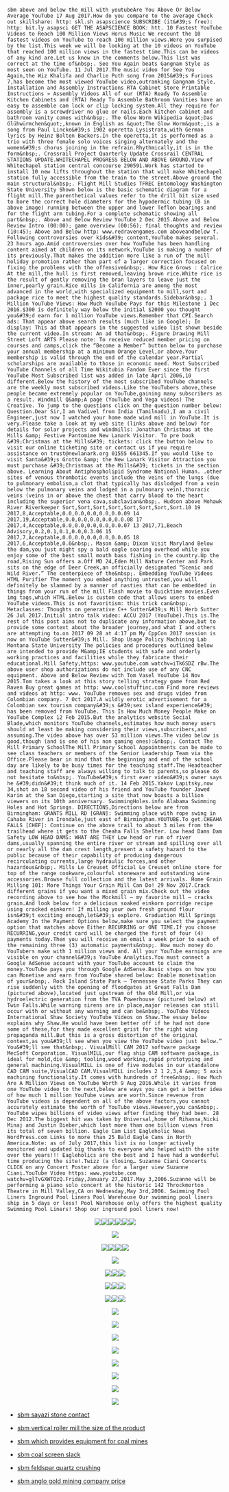 
```
sbm above and below the mill with youtubeAre You Above Or Below Average YouTube 17 Aug 2017.How do you compare to the average Check out skillshare: http: skl.sh asapscience SUBSCRIBE (it&#39;s free): http: bit.ly asapsci GET THE ASAPSCIENCE BOOK: htt. 10 Fastest YouTube Videos to Reach 100 Million Views Horus Music We recount the 10 fastest videos on YouTube to reach 100 million views.Were you surpised by the list.This week we will be looking at the 10 videos on YouTube that reached 100 million views in the fastest time.This can be videos of any kind are.Let us know in the comments below.This list was correct at the time of&nbsp;. See You Again beats Gangnam Style as most seen on YouTube. 11 Jul 2017.The music video for See You Again,the Wiz Khalifa and Charlie Puth song from 2015&#39;s Furious 7,has become the most viewed YouTube video,outranking Gangnam Style. Installation and Assembly Instructions RTA Cabinet Store Printable Instructions » Assembly Videos All of our (RTA) Ready To Assemble Kitchen Cabinets and (RTA) Ready To Assemble Bathroom Vanities have an easy to assemble cam lock or clip locking system.All they require for assembly is a screwdriver no glue or nails.Each kitchen cabinet and bathroom vanity comes with&nbsp;. The Glow Worm Wikipedia &quot;Das Glühwürmchen&quot;,known in English as &quot;The Glow Worm&quot;,is a song from Paul Lincke&#39;s 1902 operetta Lysistrata,with German lyrics by Heinz Bolten Backers.In the operetta,it is performed as a trio with three female solo voices singing alternately and the women&#39;s chorus joining in the refrain.Rhythmically,it is in the form&nbsp;. Crossrail Project Quarterly Update Crossrail CENTRAL STATIONS UPDATE.WHITECHAPEL PROGRESS BELOW AND ABOVE GROUND.View of Whitechapel station central concourse 290591.Work has started to install 10 new lifts throughout the station that will make Whitechapel station fully accessible from the train to the street.Above ground the main structural&nbsp;. Flight Mill Studies TFREC Entomology Washington State University Shown below is the basic schematic diagram for a flight mill.The parenthetical values refer to the drill bit size used to bore the correct hole diameters for the hypodermic tubing (B in above image) running between the upper and lower Teflon bearings and for the flight arm tubing.For a complete schematic showing all part&nbsp;. Above and Below Review YouTube 2 Dec 2015.Above and Below Review Intro (00:00); game overview (00:56); final thoughts and review (10:45); Above and Below http: www.redravengames.com aboveandbelow f. Following controversies over kids&#39; content,YouTube makes several. 23 hours ago.Amid controversies over how YouTube has been handling content aimed at children on its network,YouTube is making a number of its previously.That makes the addition more like a run of the mill holiday promotion rather than part of a larger correction focused on fixing the problems with the offensive&nbsp;. How Rice Grows : Calrice At the mill,the hull is first removed,leaving brown rice.White rice is the result of gently removing the bran layers to leave just the inner,pearly grain.Rice mills in California are among the most advanced in the world,with specialized equipment to mill,sort and package rice to meet the highest quality standards.Sidebar&nbsp;. 1 Million YouTube Views: How Much YouTube Pays for this Milestone 1 Dec 2016.$300 is definitely way below the initial $2000 you thought you&#39;d earn for 1 million YouTube views.Remember that CPI.Search ads: That appear above search results (much like in Google); In display: This ad that appears in the suggested video list shown beside the current video.In stream: An ad that&nbsp;. Figure Drawing Mill Street Loft ARTS Please note: To receive reduced member pricing on courses and camps,click the “Become a Member” button below to purchase your annual membership at a minimum Orange Level,or above.Your membership is valid through the end of the calendar year.Partial scholarships are available to those in economic need. Most Subscribed YouTube Channels of all Time Wikitubia Fandom Ever since the first YouTube Most Subscribed list was added in late April 2006,10 different.Below the history of the most subscribed YouTube channels are the weekly most subscribed videos.Like the YouTubers above,these people became extremely popular on YouTube,gaining many subscribers as a result. Windmill Q&amp;A page (YouTube and Vega videos) The Creative. To jump to the questions click on the question number below: Question.Dear Sir,I am Vadivel from India (Tamilnadu),I am a civil Engineer,just now I watched your home made wind mill in YouTube.It is very.Please take a look at my web site (links above and below) for details for solar projects and windmills: Jonathan Christmas at the Mills &amp; Festive Pantomime New Lanark Visitor. To pre book &#39;Christmas at the Mills&#39; tickets: click the button below to visit our online ticketing site or contact us if you require assistance on trust@newlanark.org 01555 661345.If you would like to visit Santa&#39;s Grotto &amp; the New Lanark Visitor Attraction you must purchase &#39;Christmas at the Mills&#39; tickets in the section above. Learning About Antiphospholipid Syndrome National Human. .other sites of venous thrombotic events include the veins of the lungs (due to pulmonary embolism,a clot that typically has dislodged from a vein below the pulmonary veins and lodged in a pulmonary vein),thoracic veins (veins in or above the chest that carry blood to the heart including the superior vena cava,subclavian&nbsp;. Hudson above Mohawk River Riverkeeper Sort,Sort,Sort,Sort,Sort,Sort,Sort,Sort.10 19 2017,8,Acceptable,0.0,0.0,0.0,0.0,0.0.09 14 2017,19,Acceptable,0.0,0.0,0.0,0.0,0.0.08 17 2017,4,Acceptable,0.0,0.0,0.0,0.0,0.0.07 13 2017,71,Beach Advisory,0.2,0.1,0.1,0.0,0.3.06 15 2017,7,Acceptable,0.0,0.0,0.0,0.0,0.0.05 18 2017,6,Acceptable,0.0&nbsp;. Mason &amp; Dixon Visit Maryland Below the dam,you just might spy a bald eagle soaring overhead while you enjoy some of the best small mouth bass fishing in the country.Up the road,Rising Sun offers a.Off MD 24,Eden Mill Nature Center and Park sits on the edge of Deer Creek,an officially designated “Scenic and Wild River.” The centerpiece of the&nbsp;. Embedding YouTube Videos HTML Purifier The moment you embed anything untrusted,you will definitely be slammed by a manner of nasties that can be embedded in things from your run of the mill Flash movie to Quicktime movies.Even img tags,which HTML.Below is custom code that allows users to embed YouTube videos.This is not favoritism: this trick can&nbsp;. Metaclasses: Thoughts on generative C++ Sutter&#39;s Mill Herb Sutter 26 Jul 2017.Initial intro talk video: ACCU 2017 (YouTube).This is.The rest of this post aims not to duplicate any information above,but to provide some context about the broader journey,and what I and others are attempting to.on 2017 09 28 at 4:17 pm My CppCon 2017 session is now on YouTube Sutter&#39;s Mill. Shop Usage Policy Machining Lab Montana State University The policies and procedures outlined below are intended to provide M&amp;IE students with safe and orderly working practices and facilities while they fabricate their educational.Mill Safety,https: www.youtube.com watchv=iTk6SDZ rBw.The above user shop authorizations do not include use of any CNC equipment. Above and Below Review with Tom Vasel YouTube 14 Nov 2015.Tom takes a look at this story telling strategy game from Red Raven Buy great games at http: www.coolstuffinc.com Find more reviews and videos at http: www. YouTube removes sex and drugs video from Colombian company. 7 Oct 2017.A wildly erotic advertisement for a Colombian sex tourism company&#39;s &#39;sex island experience&#39; has been removed from YouTube. This Is How Much Money People Make on YouTube Complex 12 Feb 2015.But the analytics website Social Blade,which monitors YouTube channels,estimates how much money users should at least be making considering their views,subscribers,and assuming.The video above has over 53 million views.The video below is good,though (and is one of his non gaming ones):&nbsp;. Contact The Mill Primary SchoolThe Mill Primary School Appointments can be made to see class teachers or members of the Senior Leadership Team via the Office.Please bear in mind that the beginning and end of the school day are likely to be busy times for the teaching staff.The Headteacher and teaching staff are always willing to talk to parents,so please do not hesitate to&nbsp;. YouTube&#39;s first ever video&#39;s owner says he &#39;didn&#39;t think much of it. 14 Feb 2015.Yakov Lapitsky,now 34,shot an 18 second video of his friend and YouTube founder Jawed Karim at the San Diego,starting a site that now boasts a billion viewers on its 10th anniversary. SwimmingHoles.info Alabama Swimming Holes and Hot Springs. DIRECTIONS,Directions below are from Birmingham: GRANTS MILL RD [GRAN]: Swimming place with rope swing in Cahaba River in Irondale,just east of Birmingham.YOUTUBE.To get.CHEAHA FALLS [CHEF]: Continue on the above trail to about 3 miles from the trailhead where it gets to the Cheaha Falls Shelter. Low head Dams Dam Safety LOW HEAD DAMS: WHAT ARE THEY Low head or run of river dams,usually spanning the entire river or stream and spilling over all or nearly all the dam crest length,present a safety hazard to the public because of their capability of producing dangerous recirculating currents,large hydraulic forces,and other hazardous&nbsp;. Mills Le Creuset Official Le Creuset online store for top of the range cookware,colourful stoneware and outstanding wine accessories.Browse full collection and the latest arrivals. Home Grain Milling 101: More Things Your Grain Mill Can Do! 29 Nov 2017.Crack different grains if you want a mixed grain mix.Check out the video recording above to see how the Mockmill — my favorite mill — cracks grain.And look below for a delicious soaked einkorn porridge recipe using cracked einkorn! If milling your own fresh ground flour isn&#39;t exciting enough,let&#39;s explore. Graduation Mill Springs Academy In the Payment Options below,make sure you select the payment option that matches above Either RECURRING or ONE TIME.If you choose RECURRING,your credit card will be charged the first of four (4) payments today.Then you will receive an email a week prior to each of the remaining three (3) automatic payments&nbsp;. How much money do YouTubers make with 1 million views and. All your YouTube earnings are visible on your channel&#39;s YouTube Analytics.You must connect a Google AdSense account with your YouTube account to claim the money.YouTube pays you through Google AdSense.Basic steps on how you can Monetise and earn from YouTube shared below: Enable monetisation of your&nbsp;. Rock Island State Park — Tennessee State Parks They can rise suddenly with the opening of floodgates at Great Falls Dam (pictured above),located just upstream of the Old Mill,or via hydroelectric generation from the TVA Powerhouse (pictured below) at Twin Falls.While warning sirens are in place,major releases can still occur with or without any warning and can be&nbsp;. YouTube Videos International Shaw Society YouTube Videos on Shaw.The essay below explains why Shaw.He would have been better off if he had not done some of these,for they made excellent grist for the right wing propaganda mill.But this is a gross distortion of the original context,as you&#39;ll see when you view the YouTube video just below.” You&#39;ll see that&nbsp;. VisualMill CAM 2017 software package MecSoft Corporation. VisualMILL,our flag ship CAM software package,is ideal for mold,die &amp; tooling,wood working,rapid prototyping and general machining.VisualMILL is one of five modules in our standalone CAD CAM suite,VisualCAD CAM.VisualMILL includes 2 1 2,3,4 &amp; 5 axis machining functionality.It comes with hundreds of free&nbsp;. How Much Are A Million Views on YouTube Worth 9 Aug 2016.While it varies from one YouTube video to the next,below are ways you can get a better idea of how much 1 million YouTube views are worth.Since revenue from YouTube videos is dependent on all of the above factors,you cannot accurately estimate the worth of YouTube views.However,you can&nbsp;. YouTube wipes billions of video views after finding they had been. 28 Dec 2012.The biggest hit was taken by Universal,home of Rihanna,Nicki Minaj and Justin Bieber,which lost more than one billion views from its total of seven billion. Eagle Cam List Eagleholic News WordPress.com Links to more than 25 Bald Eagle Cams in North America.Note: as of July 2017,this list is no longer actively monitored and updated big thanks to everyone who helped with the site over the years!!! Eagleholics are the best and I have had a wonderful time producing the site!.Twizz (a closing… Suzanne Ciani Concerts CLICK on any Concert Poster above for a larger view Suzanne Ciani.YouTube Video https: www.youtube.com watchv=glTvGXWTOzQ.Friday,January 27,2017.May 3,2006.Suzanne will be performing a piano solo concert at the historic 142 Throckmorton Theatre in Mill Valley,CA on Wednesday,May 3rd,2006. Swimming Pool Liners Inground Pool Liners Pool Warehouse Our swimming pool liners ship in 5 days or less! Pool Warehouse only offers the highest quality Swimming Pool Liners! Shop our inground pool liners now! 
```

<div align="center">
  
<a rel="nofollow" href="https://m.shibang-china.com?f=github&k=sbm+above+and+below+the+mill+with+youtube"><img src="https://static.shibang-china.com/en/l.png"></a><img src="https://static.shibang-china.com/en/hw.png"><a rel="nofollow" href="https://m.shibang-china.com/product/?f=github&k=sbm+above+and+below+the+mill+with+youtube"><img src="https://static.shibang-china.com/en/p.png"></a><a rel="nofollow" href="https://m.shibang-china.com/cases/?f=github&k=sbm+above+and+below+the+mill+with+youtube"><img src="https://static.shibang-china.com/en/c.png"></a><a rel="nofollow" href="https://m.shibang-china.com/news/?f=github&k=sbm+above+and+below+the+mill+with+youtube"><img src="https://static.shibang-china.com/en/n.png"></a><a rel="nofollow" href="https://m.shibang-china.com?f=github&k=sbm+above+and+below+the+mill+with+youtube"><img src="https://static.shibang-china.com/en/m.png"></a>

<a rel="nofollow" href="https://m.shibang-china.com/product/?f=github&k=sbm+above+and+below+the+mill+with+youtube"><img src="https://static.shibang-china.com/en/b.jpg"></a>
  
<a rel="nofollow" href="https://m.shibang-china.com/solution-aggregate.html?f=github&k=sbm+above+and+below+the+mill+with+youtube"><img src="https://static.shibang-china.com/en/a.jpg"></a><a rel="nofollow" href="https://m.shibang-china.com/solution-mine.html?f=github&k=sbm+above+and+below+the+mill+with+youtube"><img src="https://static.shibang-china.com/en/m.jpg"></a><a rel="nofollow" href="https://m.shibang-china.com/solution-mill.html?f=github&k=sbm+above+and+below+the+mill+with+youtube"><img src="https://static.shibang-china.com/en/g.jpg"></a><a rel="nofollow" href="https://m.shibang-china.com/solution-epc.html?f=github&k=sbm+above+and+below+the+mill+with+youtube"><img src="https://static.shibang-china.com/en/e.jpg"></a>

<a rel="nofollow" href="https://m.shibang-china.com/product/?f=github&k=sbm+above+and+below+the+mill+with+youtube"><img src="https://static.shibang-china.com/en/a-p.png"></a>

<a rel="nofollow" href="https://m.shibang-china.com/product/crusher/c6x.html?f=github&k=sbm+above+and+below+the+mill+with+youtube"><img src="https://static.shibang-china.com/en/j.jpg"></a><a rel="nofollow" href="https://m.shibang-china.com/product/crusher/ci5x.html?f=github&k=sbm+above+and+below+the+mill+with+youtube"><img src="https://static.shibang-china.com/en/i.jpg"></a><a rel="nofollow" href="https://m.shibang-china.com/product/crusher/hst.html?f=github&k=sbm+above+and+below+the+mill+with+youtube"><img src="https://static.shibang-china.com/en/c.jpg"></a>

<a rel="nofollow" href="https://m.shibang-china.com/product/mill/mtw.html?f=github&k=sbm+above+and+below+the+mill+with+youtube"><img src="https://static.shibang-china.com/en/mtw.jpg"></a><a rel="nofollow" href="https://m.shibang-china.com/product/mill/scm.html?f=github&k=sbm+above+and+below+the+mill+with+youtube"><img src="https://static.shibang-china.com/en/scm.jpg"></a><a rel="nofollow" href="https://m.shibang-china.com/product/mill/lm.html?f=github&k=sbm+above+and+below+the+mill+with+youtube"><img src="https://static.shibang-china.com/en/lm.jpg"></a>

<a rel="nofollow" href="https://m.shibang-china.com/product/sand/vsi6x.html?f=github&k=sbm+above+and+below+the+mill+with+youtube"><img src="https://static.shibang-china.com/en/6x.jpg"></a><a rel="nofollow" href="https://m.shibang-china.com/product/sand/vu.html?f=github&k=sbm+above+and+below+the+mill+with+youtube"><img src="https://static.shibang-china.com/en/vu.jpg"></a><a rel="nofollow" href="https://m.shibang-china.com/product/mobile/klun.html?f=github&k=sbm+above+and+below+the+mill+with+youtube"><img src="https://static.shibang-china.com/en/k.jpg"></a>

<a rel="nofollow" href="https://m.shibang-china.com/cases/?f=github&k=sbm+above+and+below+the+mill+with+youtube"><img src="https://static.shibang-china.com/en/case.png"></a>

<a rel="nofollow" href="https://m.shibang-china.com/cases/aggregate/202.html?f=github&k=sbm+above+and+below+the+mill+with+youtube"><img src="https://static.shibang-china.com/en/c-1.jpg"></a>

<a rel="nofollow" href="https://m.shibang-china.com/cases/aggregate/203.html?f=github&k=sbm+above+and+below+the+mill+with+youtube"><img src="https://static.shibang-china.com/en/c-2.jpg"></a>

<a rel="nofollow" href="https://m.shibang-china.com/cases/mill/123.html?f=github&k=sbm+above+and+below+the+mill+with+youtube"><img src="https://static.shibang-china.com/en/c-3.jpg"></a>

<a rel="nofollow" href="https://m.shibang-china.com/contact_us.html?f=github&k=sbm+above+and+below+the+mill+with+youtube"><img src="https://static.shibang-china.com/en/contact.png"></a>

<a rel="nofollow" href="https://swt.shibang-china.com/?f=github&k=sbm+above+and+below+the+mill+with+youtube"><img src="https://static.shibang-china.com/en/chat.png"></a>

<a rel="nofollow" href="https://whatsapp.shibangsoft.com/WhatsApp.php?f=github&k=sbm+above+and+below+the+mill+with+youtube"><img src="https://static.shibang-china.com/en/whatsapp.png"></a>

<a rel="nofollow" href="https://m.shibang-china.com/?f=github&k=sbm+above+and+below+the+mill+with+youtube"><img src="https://static.shibang-china.com/en/website.png"></a>

</div>


* [sbm sayazi stone contact](sbm%20sayazi%20stone%20contact.md)

* [sbm vertical roller mill the size of the product](sbm%20vertical%20roller%20mill%20the%20size%20of%20the%20product.md)

* [sbm which provides equipment for coal mines](sbm%20which%20provides%20equipment%20for%20coal%20mines.md)

* [sbm coal screen slack](sbm%20coal%20screen%20slack.md)

* [sbm feldspar quartz crushing](sbm%20feldspar%20quartz%20crushing.md)

* [sbm anglo gold mining company price](sbm%20anglo%20gold%20mining%20company%20price.md)